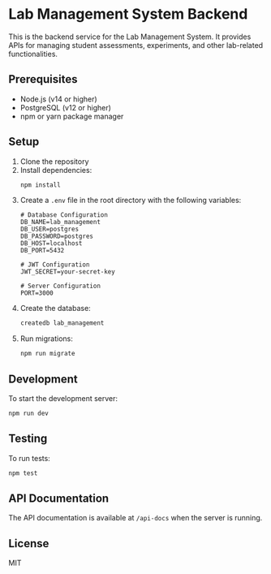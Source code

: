 # Lab Management System Backend

This is the backend service for the Lab Management System. It provides APIs for managing student assessments, experiments, and other lab-related functionalities.

## Prerequisites

- Node.js (v14 or higher)
- PostgreSQL (v12 or higher)
- npm or yarn package manager

## Setup

1. Clone the repository
2. Install dependencies:
   ```bash
   npm install
   ```
3. Create a `.env` file in the root directory with the following variables:
   ```
   # Database Configuration
   DB_NAME=lab_management
   DB_USER=postgres
   DB_PASSWORD=postgres
   DB_HOST=localhost
   DB_PORT=5432

   # JWT Configuration
   JWT_SECRET=your-secret-key

   # Server Configuration
   PORT=3000
   ```
4. Create the database:
   ```bash
   createdb lab_management
   ```
5. Run migrations:
   ```bash
   npm run migrate
   ```

## Development

To start the development server:
```bash
npm run dev
```

## Testing

To run tests:
```bash
npm test
```

## API Documentation

The API documentation is available at `/api-docs` when the server is running.

## License

MIT 